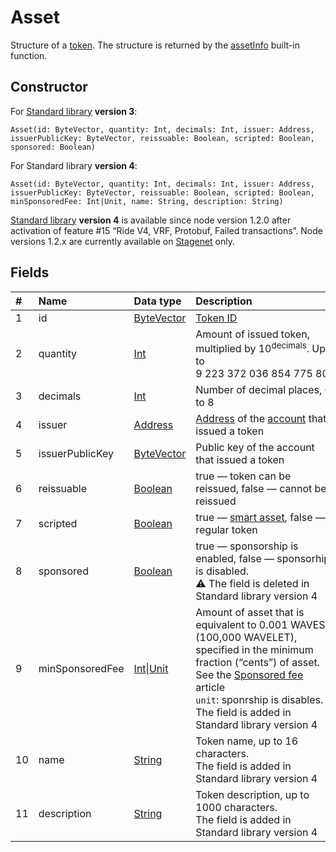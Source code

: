 # Asset

Structure of a [token](/en/blockchain/token). The structure is returned by the [assetInfo](/en/ride/functions/built-in-functions/blockchain-functions#assetinfo) built-in function.

## Constructor

For [Standard library](/en/ride/script/standard-library) **version 3**:

``` ride
Asset(id: ByteVector, quantity: Int, decimals: Int, issuer: Address, issuerPublicKey: ByteVector, reissuable: Boolean, scripted: Boolean, sponsored: Boolean)
```

For Standard library **version 4**:

``` ride
Asset(id: ByteVector, quantity: Int, decimals: Int, issuer: Address, issuerPublicKey: ByteVector, reissuable: Boolean, scripted: Boolean, minSponsoredFee: Int|Unit, name: String, description: String)
```

[Standard library](/en/ride/script/standard-library) **version 4** is available since node version 1.2.0 after activation of feature #15 “Ride V4, VRF, Protobuf, Failed transactions”. Node versions 1.2.x are currently available on [Stagenet](/en/blockchain/blockchain-network/stage-network) only.

## Fields

|   #   | Name | Data type | Description |
| :--- | :--- | :--- | :--- |
| 1 | id | [ByteVector](/en/ride/data-types/byte-vector) | [Token ID](/en/blockchain/token/token-id) |
| 2 | quantity | [Int](/en/ride/data-types/int) | Amount of issued token, multiplied by 10<sup>decimals</sup>. Up to 9&nbsp;223&nbsp;372&nbsp;036&nbsp;854&nbsp;775&nbsp;806 |
| 3 | decimals | [Int](/en/ride/data-types/int) | Number of decimal places, 0 to 8 |
| 4 | issuer | [Address](/en/ride/structures/common-structures/address) | [Address](/en/blockchain/account/address) of the [account](/en/blockchain/account) that issued a token |
| 5 | issuerPublicKey | [ByteVector](/en/ride/data-types/byte-vector) | Public key of the account that issued a token |
| 6 | reissuable | [Boolean](/en/ride/data-types/boolean) | true — token can be reissued, false — cannot be reissued |
| 7 | scripted | [Boolean](/en/ride/data-types/boolean) | true — [smart asset](/en/building-apps/smart-contracts/what-is-smart-asset), false — regular token |
| 8 | sponsored | [Boolean](/en/ride/data-types/boolean) | true — sponsorship is enabled, false — sponsorhip is disabled.<br>:warning: The field is deleted in Standard library version 4 |
| 9 | minSponsoredFee | [Int](/ru/ride/data-types/int)&#124;[Unit](/ru/ride/data-types/unit) | Amount of asset that is equivalent to 0.001 WAVES (100,000 WAVELET), specified in the minimum fraction (“cents”) of asset. See the [Sponsored fee](/en/blockchain/waves-protocol/sponsored-fee) article<br>`unit`: sponrship is disables.<br>The field is added in Standard library version 4 |
| 10 | name | [String](/en/ride/data-types/string) | Token name, up to 16 characters.<br>The field is added in Standard library version 4 |
| 11 | description | [String](/en/ride/data-types/string) | Token description, up to 1000 characters.<br>The field is added in Standard library version 4 |
